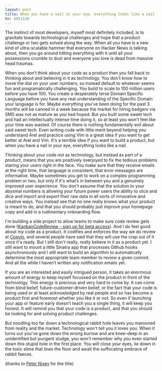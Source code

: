```yaml
---
layout: post
title: When you have a nail in your eye, everything looks like a nail
hn: 6051120
---
```

The instinct of most developers, myself most definitely included, is to gravitate towards technological challenges and hope that a product challenge or two gets solved along the way. When all you have is a new kind of ultra-scalable hammer that everyone on Hacker News is talking about, then you go around hitting everything with it until all your possessions crumble to dust and everyone you love is dead from massive head traumas.

When you don’t think about your code as a product then you fall back to thinking about and believing in it as technology. You don't know how to move the dial on your user numbers, so instead default to whatever seems fun and programatically challenging. You build to scale to 100 million users before you have 100. You create a desperately terse Domain Specific Language before you have any real understanding of the Specific Domain your language is for. Maybe everything you've been doing for the past 3 months will be canned in a week because the market for hiring badgers via SMS was not as mature as you had hoped. But you built some sweet tech and had an intellectually intense time doing it, so at least you won't feel like your time was wasted. Of course there is nothing fundamentally evil about said sweet tech. Even writing code with little merit beyond helping you understand Arel and practice using Vim is a great idea if you want to get better at Arel and Vim. It's a terrible idea if you want to build a product, but when you have a nail in your eye, everything looks like a nail.

Thinking about your code not as technology, but instead as part of a product, means that you are positively overjoyed to fix the tedious problems staring your users right in the face. You make sure that they receive emails at the right time, that language is consistent, that error messages are informative. Maybe sometimes you get to work on a complex programming problem or two, but only if it's what’s in between you and a genuinely improved user experience. You don't assume that the solution to your abysmal numbers is allowing your future power users the ability to slice and dice and import and export their raw data in all sorts of innovative and creative ways. You instead see that no one really knows what your product is meant to do, and that you should probably just improve your homepage copy and add in a rudimentary onboarding flow.

I'm building a side project to allow teams to make sure code review gets done (<a href="http://signup.kanbancodereview.com" id="kcr-link" target="_blank">KanbanCodeReview - sign up for beta access</a>). And I do feel good about my code as a product. It codifies and enforces the way we do review at <a href="http://copyin.com" id="copyin-link" target="_blank">Copyin</a>, and several people have said that they will use the crap out of it once it's ready. But I still don't really, really believe in it as a product yet. I still want to mount a little Sinatra app that processes Github hooks asynchronously and I still want to build an algorithm to automatically determine the most appropriate team member to review a given commit. And all the while I haven’t written any notification emails yet.

If you are an interested and easily intrigued person, it takes an enormous amount of energy to keep myself focussed on the product in front of the technology. This energy is precious and very hard to come by. It can come from blind belief, future-customer-driven belief, or the fact that your code is being used or at least acknowledged by real people and so has become a product first and foremost whether you like it or not. So even if launching your app or feature early doesn't teach you a single thing, it will keep you honest. It will remind you that your code is a product, and that you should be looking for and solving product challenges. 

But noodling too far down a technological rabbit hole leaves you marooned from reality and the market. Technology won't tell you it loves you. When it turns out you've gone down the wrong burrow and are knee-deep in an unidentified but pungent sludge, you won't remember why you even started down this stupid hole in the first place. You will close your eyes, lie down in the toxic slime that lines the floor and await the suffocating embrace of rabbit faeces.

(thanks to <a href="http://peternixey.com" target="_blank">Peter Nixey</a> for the title)
